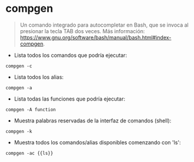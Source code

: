 # compgen

> Un comando integrado para autocompletar en Bash, que se invoca al presionar la tecla TAB dos veces.
> Más información: <https://www.gnu.org/software/bash/manual/bash.html#index-compgen>.

- Lista todos los comandos que podría ejecutar:

`compgen -c`

- Lista todos los alias:

`compgen -a`

- Lista todas las funciones que podría ejecutar:

`compgen -A function`

- Muestra palabras reservadas de la interfaz de comandos (shell):

`compgen -k`

- Muestra todos los comandos/alias disponibles comenzando con 'ls':

`compgen -ac {{ls}}`
